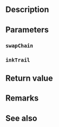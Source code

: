 ## Description

## Parameters

### `swapChain`

### `inkTrail`

## Return value

## Remarks

## See also